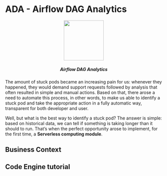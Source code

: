 # ADA - Airflow DAG Analytics

<p align="center">
    <img src="https://media.github.ibm.com/user/376942/files/5079e200-230f-11ed-9203-0273ed6491ad" height="128">
    <h5 align="center">Airflow DAG Analytics</h5>
</p>

The amount of stuck pods became an increasing pain for us: whenever they happened, they would demand support requests followed by analysis that often resulted in simple and manual actions. Based on that, there arose a need to automate this process, in other words, to make us able to identify a stuck pod and take the appropriate action in a fully automatic way, transparent for both developer and user.

Well, but what is the best way to identify a stuck pod? The answer is simple: based on historical data, we can tell if something is taking longer than it should to run. That’s when the perfect opportunity arose to implement, for the first time, a **Serverless computing module**.

## Business Context

## Code Engine tutorial